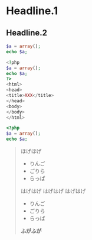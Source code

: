 # Headline.1

## Headline.2

```php
$a = array();
echo $a;

<?php
$a = array();
echo $a;
?>
<html>
<head>
<title>XXX</title>
</head>
<body>
</body>
</html>
```

```php
<?php
$a = array();
echo $a;
```

> ほげほげ
> - りんご
> - ごりら
> - らっぱ
>
> はげはげ
> はげはげ
> はげはげ
>
> - りんご
> - ごりら
> - らっぱ
>
> **ふがふが**
